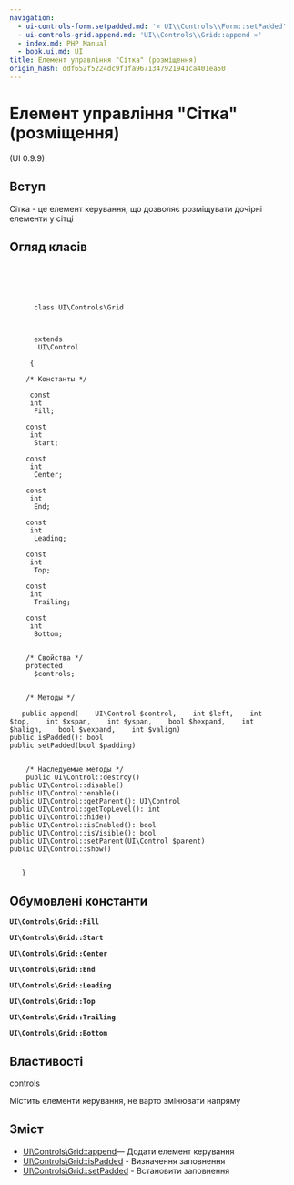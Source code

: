```yaml
---
navigation:
  - ui-controls-form.setpadded.md: '« UI\\Controls\\Form::setPadded'
  - ui-controls-grid.append.md: 'UI\\Controls\\Grid::append »'
  - index.md: PHP Manual
  - book.ui.md: UI
title: Елемент управління "Сітка" (розміщення)
origin_hash: ddf652f5224dc9f1fa9671347921941ca401ea50
---
```

# Елемент управління "Сітка" (розміщення)

(UI 0.9.9)

## Вступ

Сітка - це елемент керування, що дозволяє розміщувати дочірні елементи у сітці

## Огляд класів

```classsynopsis



    
     
      class UI\Controls\Grid
     

     
      extends
       UI\Control
     
     {

    /* Константы */
    
     const
     int
      Fill;

    const
     int
      Start;

    const
     int
      Center;

    const
     int
      End;

    const
     int
      Leading;

    const
     int
      Top;

    const
     int
      Trailing;

    const
     int
      Bottom;


    /* Свойства */
    protected
      $controls;


    /* Методы */
    
   public append(    UI\Control $control,    int $left,    int $top,    int $xspan,    int $yspan,    bool $hexpand,    int $halign,    bool $vexpand,    int $valign)
public isPadded(): bool
public setPadded(bool $padding)


    /* Наследуемые методы */
    public UI\Control::destroy()
public UI\Control::disable()
public UI\Control::enable()
public UI\Control::getParent(): UI\Control
public UI\Control::getTopLevel(): int
public UI\Control::hide()
public UI\Control::isEnabled(): bool
public UI\Control::isVisible(): bool
public UI\Control::setParent(UI\Control $parent)
public UI\Control::show()


   }
```

## Обумовлені константи

**`UI\Controls\Grid::Fill`**

**`UI\Controls\Grid::Start`**

**`UI\Controls\Grid::Center`**

**`UI\Controls\Grid::End`**

**`UI\Controls\Grid::Leading`**

**`UI\Controls\Grid::Top`**

**`UI\Controls\Grid::Trailing`**

**`UI\Controls\Grid::Bottom`**

## Властивості

controls

Містить елементи керування, не варто змінювати напряму

## Зміст

-   [UI\\Controls\\Grid::append](ui-controls-grid.append.md)— Додати елемент керування
-   [UI\\Controls\\Grid::isPadded](ui-controls-grid.ispadded.md) \- Визначення заповнення
-   [UI\\Controls\\Grid::setPadded](ui-controls-grid.setpadded.md) \- Встановити заповнення
